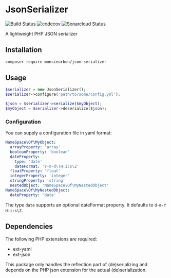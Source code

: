 # JsonSerializer
[![Build Status](https://travis-ci.org/MonsieurBon/json-serializer.svg?branch=master)](https://travis-ci.org/MonsieurBon/json-serializer) [![codecov](https://codecov.io/gh/MonsieurBon/json-serializer/branch/master/graph/badge.svg)](https://codecov.io/gh/MonsieurBon/json-serializer) [![Sonarcloud Status](https://sonarcloud.io/api/project_badges/measure?project=com.lapots.breed.judge:judge-rule-engine&metric=alert_status)](https://sonarcloud.io/dashboard?id=MonsieurBon_json-serializer)

A lightweight PHP JSON serializer

## Installation
```bash
composer require monsieurbon/json-serializer
```

## Usage
```PHP
$serializer = new JsonSerializer();
$serializer->configure('path/to/some/config.yml');

$json = $serializer->serialize($myObject);
$myObject = $serializer->deserialize($json);
```

### Configuration
You can supply a configuration file in yaml format:
```YAML
NameSpace\Of\MyObject:
  arrayProperty: 'array'
  booleanProperty: 'boolean'
  dateProperty:
    type: 'date'
    dateFormat: 'Y-m-d\TH:i:s\Z'
  floatProperty: 'float'
  integerProperty: 'integer'
  stringProperty: 'string'
  nestedObject: 'NameSpace\Of\MyNestedObject'
NameSpace\Of\MyNestedObject:
  dateProperty: 'date'
```

The type `date` supports an optional dateFormat property. It defaults to `d-m-Y H:i:s\Z`.

## Dependencies
The following PHP extensions are required:
* ext-yaml
* ext-json

This package only handles the reflection part of (de)serializing and depends on the PHP json extension
for the actual (de)serialization.